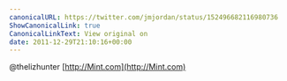 ```yaml
---
canonicalURL: https://twitter.com/jmjordan/status/152496682116980736
ShowCanonicalLink: true
CanonicalLinkText: View original on
date: 2011-12-29T21:10:16+00:00
---
```

@thelizhunter [http://Mint.com](http://Mint.com)